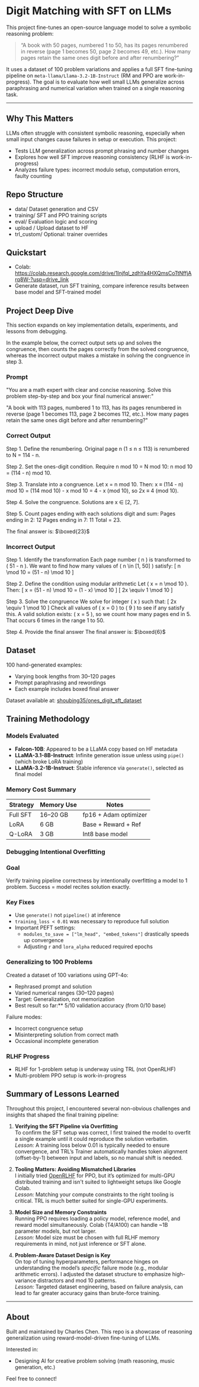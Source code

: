 # Digit Matching with SFT on LLMs

This project fine-tunes an open-source language model to solve a symbolic reasoning problem:

> “A book with 50 pages, numbered 1 to 50, has its pages renumbered in reverse (page 1 becomes 50, page 2 becomes 49, etc.). How many pages retain the same ones digit before and after renumbering?”

It uses a dataset of 100 problem variations and applies a full SFT fine-tuning pipeline on `meta-llama/Llama-3.2-1B-Instruct` (RM and PPO are work-in-progress). The goal is to evaluate how well small LLMs generalize across paraphrasing and numerical variation when trained on a single reasoning task.

---

## Why This Matters

LLMs often struggle with consistent symbolic reasoning, especially when small input changes cause failures in setup or execution. This project:

- Tests LLM generalization across prompt phrasing and number changes
- Explores how well SFT improve reasoning consistency (RLHF is work-in-progress)
- Analyzes failure types: incorrect modulo setup, computation errors, faulty counting

## Repo Structure

- data/ Dataset generation and CSV
- training/ SFT and PPO training scripts
- eval/ Evaluation logic and scoring
- upload / Upload dataset to HF
- trl_custom/ Optional: trainer overrides

## Quickstart
- Colab: https://colab.research.google.com/drive/1lnjfql_zdhYa4HXQmsCoTtNffjArq8W-?usp=drive_link
- Generate dataset, run SFT training, compare inference results between base model and SFT-trained model

## Project Deep Dive

This section expands on key implementation details, experiments, and lessons from debugging.

In the example below, the correct output sets up and solves the congruence, then counts the pages correctly from the solved congruence, whereas the incorrect output makes a mistake in solving the congruence in step 3.
### Prompt
"You are a math expert with clear and concise reasoning. Solve this problem step-by-step and box your final numerical answer:"

"A book with 113 pages, numbered 1 to 113, has its pages renumbered in reverse (page 1 becomes 113, page 2 becomes 112, etc.). How many pages retain the same ones digit before and after renumbering?"
### Correct Output
Step 1. Define the renumbering.
Original page n (1 ≤ n ≤ 113) is renumbered to N = 114 - n.

Step 2. Set the ones-digit condition.
Require n mod 10 = N mod 10:
n mod 10 = (114 - n) mod 10.

Step 3. Translate into a congruence.
Let x = n mod 10. Then:
x ≡ (114 - n) mod 10 = (114 mod 10) - x mod 10 = 4 - x (mod 10),
so 2x ≡ 4 (mod 10).

Step 4. Solve the congruence.
Solutions are x ∈ [2, 7].

Step 5. Count pages ending with each solutions digit and sum:
Pages ending in 2: 12
Pages ending in 7: 11
Total = 23.

The final answer is: $\boxed{23}$

### Incorrect Output
Step 1. Identify the transformation
Each page number \( n \) is transformed to \( 51 - n \).
We want to find how many values of \( n \in [1, 50] \) satisfy:
\[ n \mod 10 = (51 - n) \mod 10 \]

Step 2. Define the condition using modular arithmetic
Let \( x = n \mod 10 \). Then:
\[ x = (51 - n) \mod 10 = (1 - x) \mod 10 \]
\[ 2x \equiv 1 \mod 10 \]

Step 3. Solve the congruence
We solve for integer \( x \) such that:
\[ 2x \equiv 1 \mod 10 \]
Check all values of \( x = 0 \) to \( 9 \) to see if any satisfy this.
A valid solution exists: \( x = 5 \), so we count how many pages end in 5.
That occurs 6 times in the range 1 to 50.

Step 4. Provide the final answer
The final answer is: $\boxed{6}$

## Dataset
100 hand-generated examples:
- Varying book lengths from 30–120 pages
- Prompt paraphrasing and rewordings
- Each example includes boxed final answer

Dataset available at:
[shoubing35/ones_digit_sft_dataset](https://huggingface.co/datasets/shoubing35/ones_digit_sft_dataset)

## Training Methodology

### Models Evaluated
- **Falcon-10B**: Appeared to be a LLaMA copy based on HF metadata
- **LLaMA-3.1-8B-Instruct**: Infinite generation issue unless using `pipe()` (which broke LoRA training)
- **LLaMA-3.2-1B-Instruct**: Stable inference via `generate()`, selected as final model

### Memory Cost Summary
| Strategy         | Memory Use | Notes |
|------------------|-------------|-------|
| Full SFT         | 16–20 GB    | fp16 + Adam optimizer |
| LoRA             | 6 GB        | Base + Reward + Ref |
| Q-LoRA           | 3 GB        | Int8 base model |

### Debugging Intentional Overfitting

### Goal
Verify training pipeline correctness by intentionally overfitting a model to 1 problem. Success = model recites solution exactly.

### Key Fixes
- Use `generate()` not `pipeline()` at inference
- `training_loss < 0.01` was necessary to reproduce full solution
- Important PEFT settings:
  - `modules_to_save = ["lm_head", "embed_tokens"]` drastically speeds up convergence
  - Adjusting `r` and `lora_alpha` reduced required epochs

### Generalizing to 100 Problems

Created a dataset of 100 variations using GPT-4o:
- Rephrased prompt and solution
- Varied numerical ranges (30–120 pages)
- Target: Generalization, not memorization
- Best result so far:** 5/10 validation accuracy (from 0/10 base)

Failure modes:
- Incorrect congruence setup
- Misinterpreting solution from correct math
- Occasional incomplete generation

### RLHF Progress

- RLHF for 1-problem setup is underway using TRL (not OpenRLHF)
- Multi-problem PPO setup is work-in-progress

## Summary of Lessons Learned

Throughout this project, I encountered several non-obvious challenges and insights that shaped the final training pipeline:

1. **Verifying the SFT Pipeline via Overfitting**  
   To confirm the SFT setup was correct, I first trained the model to overfit a single example until it could reproduce the solution verbatim.  
   *Lesson:* A training loss below 0.01 is typically needed to ensure convergence, and TRL’s Trainer automatically handles token alignment (offset-by-1) between input and labels, so no manual shift is needed.

2. **Tooling Matters: Avoiding Mismatched Libraries**  
   I initially tried [OpenRLHF](https://github.com/OpenRLHF/openrlhf) for PPO, but it’s optimized for multi-GPU distributed training and isn't suited to lightweight setups like Google Colab.  
   *Lesson:* Matching your compute constraints to the right tooling is critical. TRL is much better suited for single-GPU experiments.

3. **Model Size and Memory Constraints**  
   Running PPO requires loading a policy model, reference model, and reward model simultaneously. Colab (T4/A100) can handle ~1B parameter models, but not larger.  
   *Lesson:* Model size must be chosen with full RLHF memory requirements in mind, not just inference or SFT alone.

4. **Problem-Aware Dataset Design is Key**  
   On top of tuning hyperparameters, performance hinges on understanding the model’s *specific* failure mode (e.g., modular arithmetic errors). I adjusted the dataset structure to emphasize high-variance distractors and mod 10 patterns.  
   *Lesson:* Targeted dataset engineering, based on failure analysis, can lead to far greater accuracy gains than brute-force training.

---

## About
Built and maintained by Charles Chen.
This repo is a showcase of reasoning generalization using reward-model-driven fine-tuning of LLMs.

Interested in:
- Designing AI for creative problem solving (math reasoning, music generation, etc.)

Feel free to connect!
